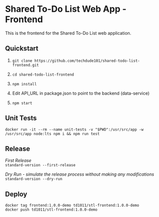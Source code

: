 # Shared To-Do List Web App - Frontend

This is the frontend for the Shared To-Do List web application.

## Quickstart
1. `git clone https://github.com/techdude101/shared-todo-list-frontend.git`  
2. `cd shared-todo-list-frontend`  
3. `npm install`  

4. Edit API_URL in package.json to point to the backend (data-service)
5. `npm start`  

## Unit Tests
`docker run -it --rm --name unit-tests -v "$PWD":/usr/src/app -w /usr/src/app node:lts npm i && npm run test`

## Release
*First Release*  
`standard-version --first-release`  

*Dry Run - simulate the release process without making any modifications*  
`standard-version --dry-run`  

## Deploy
`docker tag frontend:1.0.0-demo td1011/stl-frontend:1.0.0-demo`  
`docker push td1011/stl-frontend:1.0.0-demo` 
